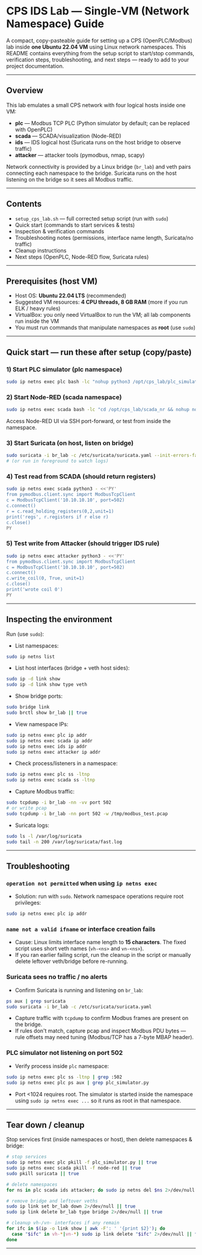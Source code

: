 # CPS IDS Lab — Single-VM (Network Namespace) Guide

A compact, copy-pasteable guide for setting up a CPS (OpenPLC/Modbus) lab inside **one Ubuntu 22.04 VM** using Linux network namespaces.
This README contains everything from the setup script to start/stop commands, verification steps, troubleshooting, and next steps — ready to add to your project documentation.

---

## Overview

This lab emulates a small CPS network with four logical hosts inside one VM:

* **plc** — Modbus TCP PLC (Python simulator by default; can be replaced with OpenPLC)
* **scada** — SCADA/visualization (Node-RED)
* **ids** — IDS logical host (Suricata runs on the host bridge to observe traffic)
* **attacker** — attacker tools (pymodbus, nmap, scapy)

Network connectivity is provided by a Linux bridge (`br_lab`) and veth pairs connecting each namespace to the bridge. Suricata runs on the host listening on the bridge so it sees all Modbus traffic.

---

## Contents

* `setup_cps_lab.sh` — full corrected setup script (run with `sudo`)
* Quick start (commands to start services & tests)
* Inspection & verification commands
* Troubleshooting notes (permissions, interface name length, Suricata/no traffic)
* Cleanup instructions
* Next steps (OpenPLC, Node-RED flow, Suricata rules)

---

## Prerequisites (host VM)

* Host OS: **Ubuntu 22.04 LTS** (recommended)
* Suggested VM resources: **4 CPU threads, 8 GB RAM** (more if you run ELK / heavy rules)
* VirtualBox: you only need VirtualBox to run the VM; all lab components run inside the VM
* You must run commands that manipulate namespaces as **root** (use `sudo`)

---

## Quick start — run these after setup (copy/paste)

### 1) Start PLC simulator (plc namespace)

```bash
sudo ip netns exec plc bash -lc "nohup python3 /opt/cps_lab/plc_simulator.py >/tmp/plc_sim.stdout 2>&1 &"
```

### 2) Start Node-RED (scada namespace)

```bash
sudo ip netns exec scada bash -lc "cd /opt/cps_lab/scada_nr && nohup node-red >/tmp/node_red.stdout 2>&1 &"
```

Access Node-RED UI via SSH port-forward, or test from inside the namespace.

### 3) Start Suricata (on host, listen on bridge)

```bash
sudo suricata -i br_lab -c /etc/suricata/suricata.yaml --init-errors-fatal &
# (or run in foreground to watch logs)
```

### 4) Test read from SCADA (should return registers)

```bash
sudo ip netns exec scada python3 - <<'PY'
from pymodbus.client.sync import ModbusTcpClient
c = ModbusTcpClient('10.10.10.10', port=502)
c.connect()
r = c.read_holding_registers(0,2,unit=1)
print('regs', r.registers if r else r)
c.close()
PY
```

### 5) Test write from Attacker (should trigger IDS rule)

```bash
sudo ip netns exec attacker python3 - <<'PY'
from pymodbus.client.sync import ModbusTcpClient
c = ModbusTcpClient('10.10.10.10', port=502)
c.connect()
c.write_coil(0, True, unit=1)
c.close()
print('wrote coil 0')
PY
```

---

## Inspecting the environment

Run (use `sudo`):

* List namespaces:

```bash
sudo ip netns list
```

* List host interfaces (bridge + veth host sides):

```bash
sudo ip -d link show
sudo ip -d link show type veth
```

* Show bridge ports:

```bash
sudo bridge link
sudo brctl show br_lab || true
```

* View namespace IPs:

```bash
sudo ip netns exec plc ip addr
sudo ip netns exec scada ip addr
sudo ip netns exec ids ip addr
sudo ip netns exec attacker ip addr
```

* Check process/listeners in a namespace:

```bash
sudo ip netns exec plc ss -ltnp
sudo ip netns exec scada ss -ltnp
```

* Capture Modbus traffic:

```bash
sudo tcpdump -i br_lab -nn -vv port 502
# or write pcap
sudo tcpdump -i br_lab -nn port 502 -w /tmp/modbus_test.pcap
```

* Suricata logs:

```bash
sudo ls -l /var/log/suricata
sudo tail -n 200 /var/log/suricata/fast.log
```

---

## Troubleshooting

### `operation not permitted` when using `ip netns exec`

* Solution: run with `sudo`. Network namespace operations require root privileges:

```bash
sudo ip netns exec plc ip addr
```

### `name not a valid ifname` or interface creation fails

* Cause: Linux limits interface name length to **15 characters**. The fixed script uses short veth names (`vh-<ns>` and `vn-<ns>`).
* If you ran earlier failing script, run the cleanup in the script or manually delete leftover veth/bridge before re-running.

### Suricata sees no traffic / no alerts

* Confirm Suricata is running and listening on `br_lab`:

```bash
ps aux | grep suricata
sudo suricata -i br_lab -c /etc/suricata/suricata.yaml
```

* Capture traffic with `tcpdump` to confirm Modbus frames are present on the bridge.
* If rules don't match, capture pcap and inspect Modbus PDU bytes — rule offsets may need tuning (Modbus/TCP has a 7-byte MBAP header).

### PLC simulator not listening on port 502

* Verify process inside `plc` namespace:

```bash
sudo ip netns exec plc ss -ltnp | grep :502
sudo ip netns exec plc ps aux | grep plc_simulator.py
```

* Port <1024 requires root. The simulator is started inside the namespace using `sudo ip netns exec ...` so it runs as root in that namespace.

---

## Tear down / cleanup

Stop services first (inside namespaces or host), then delete namespaces & bridge:

```bash
# stop services
sudo ip netns exec plc pkill -f plc_simulator.py || true
sudo ip netns exec scada pkill -f node-red || true
sudo pkill suricata || true

# delete namespaces
for ns in plc scada ids attacker; do sudo ip netns del $ns 2>/dev/null || true; done

# remove bridge and leftover veths
sudo ip link set br_lab down 2>/dev/null || true
sudo ip link delete br_lab type bridge 2>/dev/null || true

# cleanup vh-/vn- interfaces if any remain
for ifc in $(ip -o link show | awk -F': ' '{print $2}'); do
  case "$ifc" in vh-*|vn-*) sudo ip link delete "$ifc" 2>/dev/null || true ;; esac
done
```

---


